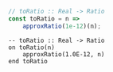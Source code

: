 ```javascript
// toRatio :: Real -> Ratio
const toRatio = n =>
    approxRatio(1e-12)(n);
```


```applescript
-- toRatio :: Real -> Ratio
on toRatio(n)
    approxRatio(1.0E-12, n)
end toRatio
```